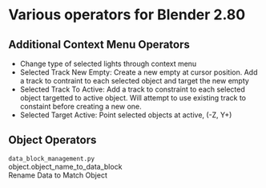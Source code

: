 # Various operators for Blender 2.80


## Additional Context Menu Operators
* Change type of selected lights through context menu  
* Selected Track New Empty: Create a new empty at cursor position. Add a track to contraint to each selected object and target the new empty
* Selected Track To Active: Add a track to constraint to each selected object targetted to active object. Will attempt to use existing track to constaint before creating a new one.
* Selected Target Active: Point selected objects at active, (-Z, Y+)


## Object Operators



`data_block_management.py`  
object.object_name_to_data_block  
Rename Data to Match Object  